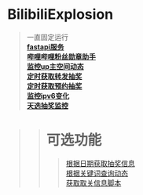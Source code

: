# BilibiliExplosion
>一直固定运行
<br>[__fastapi服务__](fastapi接口/请求代理_ver_database_fastapi.py)
<br>[__哔哩哔哩粉丝勋章助手__](github/哔哩哔哩粉丝勋章助手/main.py)
<br>[__监控up主空间动态__](grpc获取动态/src/监控up动态/bili_dynamic_monitor.py)
<br>[__定时获取转发抽奖__](opus新版官方抽奖/转发抽奖/定时获取所有动态以及发布抽奖专栏.py)
<br>[__定时获取预约抽奖__](opus新版官方抽奖/预约抽奖/定时提交预约抽奖.py)
<br>[__监控ipv6变化__](K:/python测试专用/光猫测试/一键修改squidconfig.py)
<br>[__天选抽奖监控__](K:\Bili_live_monitor\src\monitor.py)

>># __可选功能__
> >>[根据日期获取抽奖信息](grpc获取动态\src\根据日期获取抽奖动态\getLotDynSortByDate.py)<br>
[根据关键词查询动态](grpc获取动态\src\获取特殊关键词动态\getKeyWordDynDetail.py)<br>
[获取取关信息脚本](取关脚本\获取取关列表.py)
